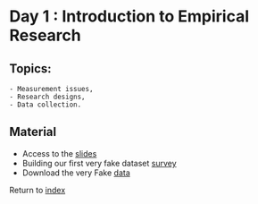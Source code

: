 # Day 1 : Introduction to Empirical Research

## Topics:
	- Measurement issues, 
 	- Research designs,
  	- Data collection.

## Material

- Access to the [slides](https://docs.google.com/presentation/d/1Bf1wNkadRVeN24x82eG2RN-FkNIxg0SAr1e0CNC2wE8/edit#slide=id.g315d102d016_0_1045)
- Building our first very fake dataset [survey](https://docs.google.com/forms/d/12aSC4SUceUJVp_U3qDE6WvE5QS8t-1VSVugg-u-kErM/prefill)
- Download the very Fake [data](dataset/VeryFakeData.csv)

Return to [index](index.md)
